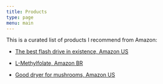```yaml
---
title: Products
type: page
menu: main
---
```


This is a curated list of products I recommend from Amazon:

<!-- - [Interesting nipple cover, Amazon US](https://www.amazon.com/dp/B06XGZTNKW?ref_=cm_sw_r_apan_dp_6FJ4YY9XYFD5TF389BKR&amp;peakEvent=5&amp;dealEvent=1&amp;language=en-US&_encoding=UTF8&tag=henriquenunez-20&linkCode=ur2&linkId=97cb24f907ef57b1af75fd1dd781714b&camp=1789&creative=9325) -->

- [The best flash drive in existence, Amazon US](https://www.amazon.com/dp/B07D7PDLXC?ref_=cm_sw_r_apan_dp_6HV31R6F8A5HBBNZSJ5K&amp;peakEvent=5&amp;dealEvent=1&amp;language=en-US&_encoding=UTF8&tag=henriquenunez-20&linkCode=ur2&linkId=a908d7b207eb79c6311a04b80a1ee4f2&camp=1789&creative=9325)

- [L-Methylfolate, Amazon BR](https://www.amazon.com.br/Follatus-L-metilfolato-Metilfolato-Caps-360mcg/dp/B0921CFC1N/ref=asc_df_B0921CFC1N/?tag=googleshopp06-20&amp;linkCode=df0&amp;hvadid=399038472128&amp;hvpos=&amp;hvnetw=g&amp;hvrand=12921307113408693044&amp;hvpone=&amp;hvptwo=&amp;hvqmt=&amp;hvdev=m&amp;hvdvcmdl=&amp;hvlocint=&amp;hvlocphy=9101686&amp;hvtargid=pla-1347318155968&amp;psc=1&amp;mcid=24f5f0a3b3dd3dcb8a2a60d264f11cd5&_encoding=UTF8&tag=guarabr-20&linkCode=ur2&linkId=b6b367a3aae0ebcf758d69306605ea07&camp=1789&creative=9325)

- [Good dryer for mushrooms, Amazon US](https://www.amazon.com/dp/B08BSQZ2LS?th=1&linkCode=ll1&tag=henriquenunez-20&linkId=f55ba1a7eb658e0d93f45ac7fa81d430&language=en_US&ref_=as_li_ss_tl)


<!-- - []() -->


